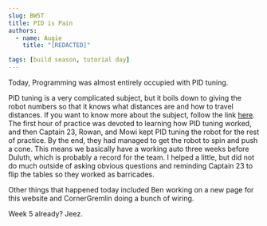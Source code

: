 ```yaml
---
slug: BW5T
title: PID is Pain
authors:
  - name: Augie
    title: "[REDACTED]"

tags: [build season, tutorial day]
---
```

Today, Programming was almost entirely occupied with PID tuning. 

PID tuning is a very complicated subject, but it boils down to giving the robot numbers so that it knows what distances are and how to travel distances. If you want to know more about the subject, follow the link [here](https://docs.wpilib.org/en/stable/docs/software/advanced-controls/introduction/introduction-to-pid.html). The first hour of practice was devoted to learning how PID tuning worked, and then Captain 23, Rowan, and Mowi kept PID tuning the robot for the rest of practice. By the end, they had managed to get the robot to spin and push a cone. This means we basically have a working auto three weeks before Duluth, which is probably a record for the team. I helped a little, but did not do much outside of asking obvious questions and reminding Captain 23 to flip the tables so they worked as barricades. 

Other things that happened today included Ben working on a new page for this website and CornerGremlin doing a bunch of wiring. 

Week 5 already? Jeez.